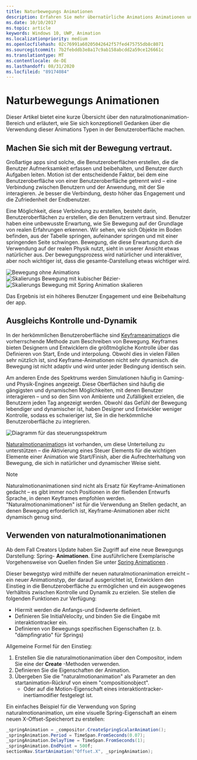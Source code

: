 ```yaml
---
title: Naturbewegungs Animationen
description: Erfahren Sie mehr übernatürliche Animations Animationen und deren Verwendung in ihrer App-Benutzeroberfläche.
ms.date: 10/10/2017
ms.topic: article
keywords: Windows 10, UWP, Animation
ms.localizationpriority: medium
ms.openlocfilehash: 02c76991a60205042642f57fed475755db8c8071
ms.sourcegitcommit: 7b2febddb3e8a17c9ab158abcdd2a59ce126661c
ms.translationtype: MT
ms.contentlocale: de-DE
ms.lasthandoff: 08/31/2020
ms.locfileid: "89174084"
---
```

# <a name="natural-motion-animations"></a>Naturbewegungs Animationen

Dieser Artikel bietet eine kurze Übersicht über den naturalmotionanimation-Bereich und erläutert, wie Sie sich konzeptionell Gedanken über die Verwendung dieser Animations Typen in der Benutzeroberfläche machen.

## <a name="making-motion-feel-familiar-and-natural"></a>Machen Sie sich mit der Bewegung vertraut.

Großartige apps sind solche, die Benutzeroberflächen erstellen, die die Benutzer Aufmerksamkeit erfassen und beibehalten, und Benutzer durch Aufgaben leiten. Motion ist der entscheidende Faktor, bei dem eine Benutzeroberfläche von einer Benutzeroberfläche getrennt wird – eine Verbindung zwischen Benutzern und der Anwendung, mit der Sie interagieren. Je besser die Verbindung, desto höher das Engagement und die Zufriedenheit der Endbenutzer.

Eine Möglichkeit, diese Verbindung zu erstellen, besteht darin, Benutzeroberflächen zu erstellen, die den Benutzern vertraut sind. Benutzer haben eine unbewusste Erwartung, wie Sie Bewegung auf der Grundlage von realen Erfahrungen erkennen. Wir sehen, wie sich Objekte im Boden befinden, aus der Tabelle springen, aufeinander springen und mit einer springenden Seite schwingen. Bewegung, die diese Erwartung durch die Verwendung auf der realen Physik nutzt, sieht in unserer Ansicht etwas natürlicher aus. Der bewegungsprozess wird natürlicher und interaktiver, aber noch wichtiger ist, dass die gesamte-Darstellung etwas wichtiger wird.

![Bewegung ohne Animations ](images/animation/scale-no-animation.gif)
 ![ Skalierungs Bewegung mit kubischer Bézier- ](images/animation/scale-cubic-bezier.gif)
 ![ Skalierungs Bewegung mit Spring Animation skalieren](images/animation/scale-spring.gif)

Das Ergebnis ist ein höheres Benutzer Engagement und eine Beibehaltung der app.

## <a name="balancing-control-and-dynamism"></a>Ausgleichs Kontrolle und-Dynamik

In der herkömmlichen Benutzeroberfläche sind [Keyframeanimation](/uwp/api/windows.ui.composition.keyframeanimation)s die vorherrschende Methode zum Beschreiben von Bewegung. Keyframes bieten Designern und Entwicklern die größtmögliche Kontrolle über das Definieren von Start, Ende und interpolung. Obwohl dies in vielen Fällen sehr nützlich ist, sind Keyframe-Animationen nicht sehr dynamisch. die Bewegung ist nicht adaptiv und wird unter jeder Bedingung identisch sein.

Am anderen Ende des Spektrums werden Simulationen häufig in Gaming-und Physik-Engines angezeigt. Diese Oberflächen sind häufig die gängigsten und dynamischen Möglichkeiten, mit denen Benutzer interagieren – und so den Sinn von Ambiente und Zufälligkeit erzielen, die Benutzern jeden Tag angezeigt werden. Obwohl das Gefühl der Bewegung lebendiger und dynamischer ist, haben Designer und Entwickler weniger Kontrolle, sodass es schwieriger ist, Sie in die herkömmliche Benutzeroberfläche zu integrieren.

![Diagramm für das steuerungsspektrum](images/animation/natural-motion-diagram.png)

[Naturalmotionanimation](/uwp/api/windows.ui.composition.naturalmotionanimation)s ist vorhanden, um diese Unterteilung zu unterstützen – die Aktivierung eines Steuer Elements für die wichtigen Elemente einer Animation wie Start/Finish, aber die Aufrechterhaltung von Bewegung, die sich in natürlicher und dynamischer Weise sieht.

> [!NOTE]
> Naturalmotionanimationen sind nicht als Ersatz für Keyframe-Animationen gedacht – es gibt immer noch Positionen in der fließenden Entwurfs Sprache, in denen Keyframes empfohlen werden. "Naturalmotionanimationen" ist für die Verwendung an Stellen gedacht, an denen Bewegung erforderlich ist, Keyframe-Animationen aber nicht dynamisch genug sind.

## <a name="using-naturalmotionanimations"></a>Verwenden von naturalmotionanimationen

Ab dem Fall Creators Update haben Sie Zugriff auf eine neue Bewegungs Darstellung: Spring- **Animationen**. Eine ausführlichere Exemplarische Vorgehensweise von Quellen finden Sie unter [Spring Animationen](spring-animations.md) .

Dieser bewegstyp wird mithilfe der neuen naturalmotionanimation erreicht – ein neuer Animationstyp, der darauf ausgerichtet ist, Entwicklern den Einstieg in die Benutzeroberfläche zu ermöglichen und ein ausgewogenes Verhältnis zwischen Kontrolle und Dynamik zu erzielen. Sie stellen die folgenden Funktionen zur Verfügung:

- Hiermit werden die Anfangs-und Endwerte definiert.
- Definieren Sie InitialVelocity, und binden Sie die Eingabe mit interaktiontracker ein.
- Definieren von Bewegungs spezifischen Eigenschaften (z. b. "dämpfingratio" für Springs)

Allgemeine Formel für den Einstieg:

1. Erstellen Sie die naturalmotionanimation über den Compositor, indem Sie eine der **Create** -Methoden verwenden.
1. Definieren Sie die Eigenschaften der Animation.
1. Übergeben Sie die "naturalmotionanimation" als Parameter an den startanimation-Rückruf von einem "compositionobject".
    - Oder auf die Motion-Eigenschaft eines interaktiontracker-inertiamodifier festgelegt ist.

Ein einfaches Beispiel für die Verwendung von Spring naturalmotionanimation, um eine visuelle Spring-Eigenschaft an einem neuen X-Offset-Speicherort zu erstellen:

```csharp
_springAnimation = _compositor.CreateSpringScalarAnimation();
_springAnimation.Period = TimeSpan.FromSeconds(0.07);
_springAnimation.DelayTime = TimeSpan.FromSeconds(1);
_springAnimation.EndPoint = 500f;
sectionNav.StartAnimation("Offset.X", _springAnimation);
```